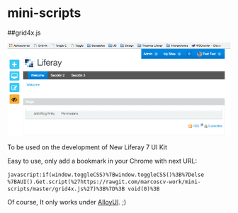 # mini-scripts

##grid4x.js

![grid4x.js animation](https://github.com/marcoscv-work/mini-scripts/blob/master/img/Gird4xWorking.gif)


To be used on the development of New Liferay 7 UI Kit

Easy to use, only add a bookmark in your Chrome with next URL:

```
javascript:if(window.toggleCSS)%7Bwindow.toggleCSS()%3B%7Delse %7BAUI().Get.script(%27https://rawgit.com/marcoscv-work/mini-scripts/master/grid4x.js%27)%3B%7D%3B void(0)%3B
```

Of course, It only works under [AlloyUI](http://www.alloyui.com). ;)
